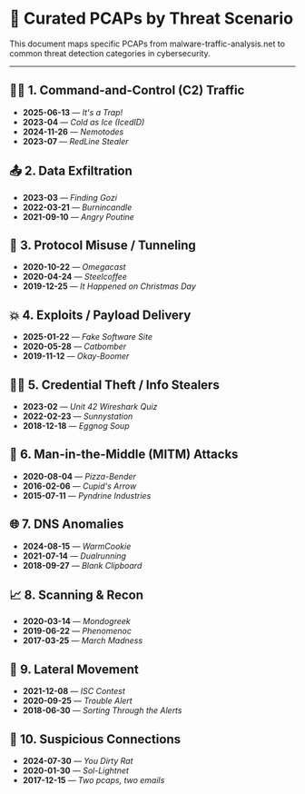 # 📁 Curated PCAPs by Threat Scenario

This document maps specific PCAPs from malware-traffic-analysis.net to common threat detection categories in cybersecurity.

---

## 🕵️‍♂️ 1. Command-and-Control (C2) Traffic
- **2025-06-13** — _It's a Trap!_
- **2023-04** — _Cold as Ice (IcedID)_
- **2024-11-26** — _Nemotodes_
- **2023-07** — _RedLine Stealer_

## 📤 2. Data Exfiltration
- **2023-03** — _Finding Gozi_
- **2022-03-21** — _Burnincandle_
- **2021-09-10** — _Angry Poutine_

## 🧪 3. Protocol Misuse / Tunneling
- **2020-10-22** — _Omegacast_
- **2020-04-24** — _Steelcoffee_
- **2019-12-25** — _It Happened on Christmas Day_

## 💥 4. Exploits / Payload Delivery
- **2025-01-22** — _Fake Software Site_
- **2020-05-28** — _Catbomber_
- **2019-11-12** — _Okay-Boomer_

## 🧑‍💻 5. Credential Theft / Info Stealers
- **2023-02** — _Unit 42 Wireshark Quiz_
- **2022-02-23** — _Sunnystation_
- **2018-12-18** — _Eggnog Soup_

## 🧅 6. Man-in-the-Middle (MITM) Attacks
- **2020-08-04** — _Pizza-Bender_
- **2016-02-06** — _Cupid's Arrow_
- **2015-07-11** — _Pyndrine Industries_

## 🌐 7. DNS Anomalies
- **2024-08-15** — _WarmCookie_
- **2021-07-14** — _Dualrunning_
- **2018-09-27** — _Blank Clipboard_

## 📈 8. Scanning & Recon
- **2020-03-14** — _Mondogreek_
- **2019-06-22** — _Phenomenoc_
- **2017-03-25** — _March Madness_

## 🛜 9. Lateral Movement
- **2021-12-08** — _ISC Contest_
- **2020-09-25** — _Trouble Alert_
- **2018-06-30** — _Sorting Through the Alerts_

## 📡 10. Suspicious Connections
- **2024-07-30** — _You Dirty Rat_
- **2020-01-30** — _Sol-Lightnet_
- **2017-12-15** — _Two pcaps, two emails_
